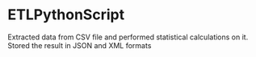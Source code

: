# ETLPythonScript
Extracted data from CSV file and performed statistical calculations on it. 
Stored the result in JSON and XML formats
